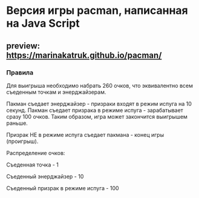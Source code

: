 # Версия игры pacman, написанная на Java Script
## preview: https://marinakatruk.github.io/pacman/

### Правила
Для выигрыша необходимо набрать 260 очков, что эквивалентно всем съеденным точкам и энерджайзерам.

Пакман съедает энерджайзер - призраки входят в режим испуга на 10 секунд. Пакман съедает призрака в режиме испуга - зарабатывает сразу 100 очков. Таким образом, игра может закончится выигрышем раньше.

Призрак НЕ в режиме испуга съедает пакмана - конец игры (проигрыш).

Распределение очков:

Съеденная точка - 1

Съеденный энерджайзер - 10

Съеденный призрак в режиме испуга - 100
